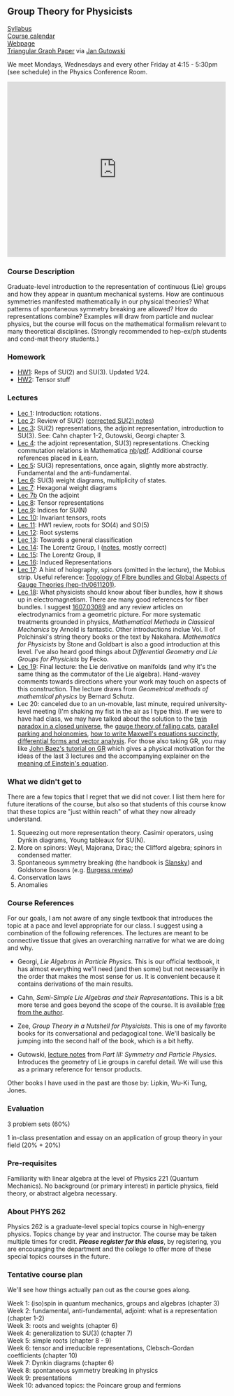 ## Group Theory for Physicists

[Syllabus](https://github.com/Tanedo/Physics262-2019/blob/master/Syllabus%20P262_%20Group%20Theory.pdf)  
[Course calendar](https://calendar.google.com/calendar?cid=dWNyLmVkdV9obHVwZTVyczRxdDE2bHZhcGw0N2hjanBwNEBncm91cC5jYWxlbmRhci5nb29nbGUuY29t)  
[Webpage](https://tanedo.github.io/Physics262-2019/)  
[Triangular Graph Paper](https://github.com/Tanedo/Physics262-2019/blob/master/tripaper.pdf) via [Jan Gutowski](http://personal.maths.surrey.ac.uk/st/jg0033/Part-III-Symmetries-and-Particles-Course.html)  

We meet Mondays, Wednesdays and every other Friday at 4:15 - 5:30pm (see schedule) in the Physics Conference Room. 

<iframe src="https://calendar.google.com/calendar/embed?showTitle=0&amp;showCalendars=0&amp;mode=AGENDA&amp;height=400&amp;wkst=1&amp;bgcolor=%23FFFFFF&amp;src=ucr.edu_hlupe5rs4qt16lvapl47hcjpp4%40group.calendar.google.com&amp;color=%2342104A&amp;ctz=America%2FLos_Angeles" style="border-width:0" width="500" height="400" frameborder="0" scrolling="no"></iframe>





### Course Description

Graduate-level introduction to the representation of continuous (Lie) groups and how they appear in quantum mechanical systems. How are continuous symmetries manifested mathematically in our physical theories? What patterns of spontaneous symmetry breaking are allowed? How do representations combine? Examples will draw from particle and nuclear physics, but the course will focus on the mathematical formalism relevant to many theoretical disciplines. (Strongly recommended to hep-ex/ph students and cond-mat theory students.)

### Homework

* [HW1](https://github.com/Tanedo/Physics262-2019/blob/master/P262_2019_HW1.pdf): Reps of SU(2) and SU(3). Updated 1/24.
* [HW2](https://github.com/Tanedo/Physics262-2019/blob/master/P262_2019_HW2.pdf): Tensor stuff

### Lectures

* [Lec 1](https://github.com/Tanedo/Physics262-2019/blob/master/Lec01.pdf): Introduction: rotations.
* [Lec 2](https://github.com/Tanedo/Physics262-2019/blob/master/Lec02.pdf): Review of SU(2) ([corrected SU(2) notes](https://github.com/Tanedo/Physics262-2019/blob/master/SU(2).pdf))
* [Lec 3](https://github.com/Tanedo/Physics262-2019/blob/master/Lec03.pdf): SU(2) representations, the adjoint representation, introduction to SU(3). See: Cahn chapter 1-2, Gutowski, Georgi chapter 3.  
* [Lec 4](https://github.com/Tanedo/Physics262-2019/blob/master/Lec04.pdf): the adjoint representation, SU(3) representations. Checking commutation relations in Mathematica [nb](https://github.com/Tanedo/Physics262-2019/blob/master/Commutators.nb)/[pdf](https://github.com/Tanedo/Physics262-2019/blob/master/CommutatorsSU(3).pdf). Additional course references placed in iLearn.
* [Lec 5](https://github.com/Tanedo/Physics262-2019/blob/master/Lec05.pdf): SU(3) representations, once again, slightly more abstractly. Fundamental and the anti-fundamental.
* [Lec 6](https://github.com/Tanedo/Physics262-2019/blob/master/Lec06.pdf): SU(3) weight diagrams, multiplicity of states. 
* [Lec 7](https://github.com/Tanedo/Physics262-2019/blob/master/Lec07.pdf): Hexagonal weight diagrams
* [Lec 7b](https://github.com/Tanedo/Physics262-2019/blob/master/Lec07_a.pdf) On the adjoint
* [Lec 8](https://github.com/Tanedo/Physics262-2019/blob/master/Lec08.pdf): Tensor representations
* [Lec 9](https://github.com/Tanedo/Physics262-2019/blob/master/Lec09.pdf): Indices for SU(N)
* [Lec 10](https://github.com/Tanedo/Physics262-2019/blob/master/Lec10.pdf): Invariant tensors, roots
* [Lec 11](https://github.com/Tanedo/Physics262-2019/blob/master/Lec11.pdf): HW1 review, roots for SO(4) and SO(5)
* [Lec 12](https://github.com/Tanedo/Physics262-2019/blob/master/Lec12.pdf): Root systems
* [Lec 13](https://github.com/Tanedo/Physics262-2019/blob/master/Lec13.pdf): Towards a general classification
* [Lec 14](https://github.com/Tanedo/Physics262-2019/blob/master/Lec14.pdf): The Lorentz Group, I ([notes](https://github.com/Tanedo/Physics262-2019/blob/master/FlipSUSY.pdf), mostly correct)
* [Lec 15](https://github.com/Tanedo/Physics262-2019/blob/master/Lec15.pdf): The Lorentz Group, II
* [Lec 16](https://github.com/Tanedo/Physics262-2019/blob/master/Lec16.pdf): Induced Representations
* [Lec 17](https://github.com/Tanedo/Physics262-2019/blob/master/Lec17.pdf): A hint of holography, spinors (omitted in the lecture), the Mobius strip. Useful reference: [Topology of Fibre bundles and Global Aspects of Gauge Theories (hep-th/0611201)](https://arxiv.org/abs/hep-th/0611201).
* [Lec 18](https://github.com/Tanedo/Physics262-2019/blob/master/Lec18.pdf): What physicists should know about fiber bundles, how it shows up in electromagnetism. There are many good references for fiber bundles. I suggest [1607.03089](https://arxiv.org/abs/1607.03089) and any review articles on electrodynamics from a geometric picture. For more systematic treatments grounded in physics, *Mathematical Methods in Classical Mechanics* by Arnold is fantastic. Other introductions inclue Vol. II of Polchinski's string theory books or the text by Nakahara. *Mathematics for Physicists* by Stone and Goldbart is also a good introduction at this level. I've also heard good things about *Differential Geometry and Lie Groups for Physicists* by Fecko.
* [Lec 19](https://github.com/Tanedo/Physics262-2019/blob/master/Lec19.pdf): Final lecture: the Lie derivative on manifolds (and why it's the same thing as the commutator of the Lie algebra). Hand-wavey comments towards directions where your work may touch on aspects of this construction. The lecture draws from *Geometrical methods of mathemtical physics* by Bernard Schutz. 
* Lec 20: canceled due to an un-movable, last minute, required university-level meeting (I'm shaking my fist in the air as I type this). If we were to have had class, we may have talked about the solution to the [twin paradox in a closed universe](https://www.jstor.org/stable/2695267), the [gauge theory of falling cats](https://en.wikipedia.org/wiki/Falling_cat_problem), [parallel parking and holonomies](https://en.wikipedia.org/wiki/Parallel_parking_problem), [how to write Maxwell's equations succinctly](http://www.slac.stanford.edu/~mpeskin/Physics124/howto.pdf), [differential forms and vector analysis](https://aapt.scitation.org/doi/10.1119/1.13325). For those also taking GR, you may like [John Baez's tutorial on GR](http://math.ucr.edu/home/baez/gr/) which gives a physical motivation for the ideas of the last 3 lectures and the accompanying explainer on the [meaning of Einstein's equation](https://arxiv.org/abs/gr-qc/0103044). 


### What we didn't get to

There are a few topics that I regret that we did not cover. I list them here for future iterations of the course, but also so that students of this course know that these topics are "just within reach" of what they now already understand. 

1. Squeezing out more representation theory. Casimir operators, using Dynkin diagrams, Young tableaux for SU(N).
2. More on spinors: Weyl, Majorana, Dirac; the Clifford algebra; spinors in condensed matter.
3. Spontaneous symmetry breaking (the handbook is [Slansky](https://www.sciencedirect.com/science/article/pii/0370157381900922)) and Goldstone Bosons (e.g. [Burgess review](https://arxiv.org/abs/hep-th/9808176))
4. Conservation laws
5. Anomalies

### Course References

For our goals, I am not aware of any single textbook that introduces the topic at a pace and level appropriate for our class. I suggest using a combination of the following references. The lectures are meant to be connective tissue that gives an overarching narrative for what we are doing and why.  

* Georgi, *Lie Algebras in Particle Physics*. This is our official textbook, it has almost everything we'll need (and then some) but not necessarily in the order that makes the most sense for us. It is convenient because it contains derivations of the main results.

* Cahn, *Semi-Simple Lie Algebras and their Representations*. This is a bit more terse and goes beyond the scope of the course. It is available [free from the author](http://phyweb.lbl.gov/~rncahn/www/liealgebras/texall.pdf).

* Zee, *Group Theory in a Nutshell for Physicists*. This is one of my favorite books for its conversational and pedagogical tone. We'll basically be jumping into the second half of the book, which is a bit hefty.

* Gutowski, [lecture notes](http://personal.maths.surrey.ac.uk/st/jg0033/Resources/lectnotes(master).pdf) from *Part III: Symmetry and Particle Physics*. Introduces the geometry of Lie groups in careful detail. We will use this as a primary reference for tensor products.

Other books I have used in the past are those by: Lipkin, Wu-Ki Tung, Jones.

### Evaluation
3 problem sets (60%)  

1 in-class presentation and essay on an application of group theory in your field (20% + 20%)  

### Pre-requisites
Familiarity with linear algebra at the level of Physics 221 (Quantum Mechanics). No background (or primary interest) in particle physics, field theory, or abstract algebra necessary. 

### About PHYS 262

Physics 262 is a graduate-level special topics course in high-energy physics. Topics change by year and instructor. The course may be taken multiple times for credit. ***Please register for this class***, by registering, you are encouraging the department and the college to offer more of these special topics courses in the future.



### Tentative course plan

We'll see how things actually pan out as the course goes along.

Week 1: (iso)spin in quantum mechanics, groups and algebras (chapter 3)  
Week 2: fundamental, anti-fundamental, adjoint: what is a representation (chapter 1-2)  
Week 3: roots and weights (chapter 6)  
Week 4: generalization to SU(3) (chapter 7)  
Week 5: simple roots (chapter 8 - 9)  
Week 6: tensor and irreducible representations, Clebsch-Gordan coefficients (chapter 10)  
Week 7: Dynkin diagrams  (chapter 6)  
Week 8: spontaneous symmetry breaking in physics  
Week 9: presentations  
Week 10: advanced topics: the Poincare group and fermions  
